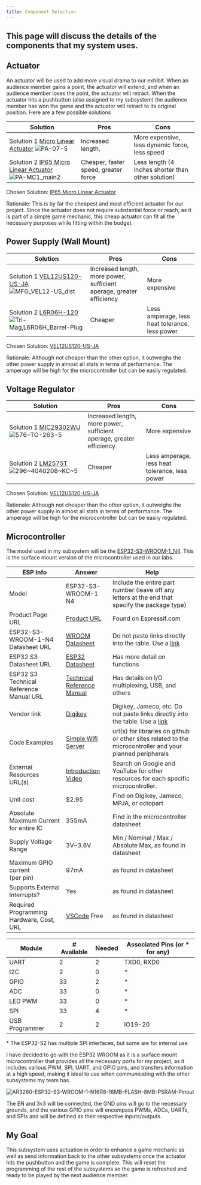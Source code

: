 ```yaml
---
title: Component Selection
---
```


## This page will discuss the details of the components that my system uses.

## Actuator

An actuator will be used to add more visual drama to our exhibit. When an audience member gains a point, the actuator will extend, and when an audience member loses the point, the actuator will retract. When the actuator hits a pushbutton (also assigned to my subsystem) the audience member has won the game and the actuator will retract to its original position. Here are a few possible solutions

| Solution                                      | Pros                                                        | Cons                                                                   |
| --------------------------------------------- | ----------------------------------------------------------- | ---------------------------------------------------------------------- |
| Solution 1 [Micro Linear Actuator](https://www.progressiveautomations.com/products/micro-linear-actuator?_pos=2&_fid=1a032d801&_ss=c) ![PA-07-5](https://github.com/user-attachments/assets/11a96e25-3cc1-4ccd-9e4e-5b7cbe82352e)                                  | Increased length,                                         | More expensive, less dynamic force, less speed                                                                       |
| Solution 2 [IP65 Micro Linear Actuator](https://www.progressiveautomations.com/products/pa-mc1?_pos=1&_fid=1a032d801&_ss=c) ![PA-MC1_main2](https://github.com/user-attachments/assets/de38046c-76fd-42ea-a370-c1d71d842808)                                  | Cheaper, faster speed, greater force                                                             | Less length (4 inches shorter than other solution)                                                                        |

Chosen Solution: [IP65 Micro Linear Actuator](https://www.progressiveautomations.com/products/pa-mc1?_pos=1&_fid=1a032d801&_ss=c)

Rationale: This is by far the cheapest and most efficient actuator for our project. Since the actuator does not require substantial force or reach, as it is part of a simple game mechanic, this cheap actuator can fit all the necessary purposes while fitting within the budget.

## Power Supply (Wall Mount)

| Solution                                      | Pros                                                        | Cons                                                                   |
| --------------------------------------------- | ----------------------------------------------------------- | ---------------------------------------------------------------------- |
| Solution 1 [VEL12US120-US-JA](https://www.digikey.com/en/products/detail/xp-power/VEL12US120-US-JA/5726833) ![MFG_VEL12-US_dist](https://github.com/user-attachments/assets/66bcf602-d8a4-41f8-b548-d566fcb2cf47)| Increased length, more power, sufficient aperage, greater efficiency  | More expensive|
| Solution 2 [L6R06H-120](https://www.digikey.com/en/products/detail/tri-mag-llc/L6R06H-120/7682617?gQT=1) ![Tri-Mag,L6R06H_Barrel-Plug](https://github.com/user-attachments/assets/611d6f9d-4754-4d69-82dc-c9f6d3ae8ddd) | Cheaper                                                          | Less amperage, less heat tolerance, less power        |
                                  
Chosen Solution: [VEL12US120-US-JA](https://www.digikey.com/en/products/detail/xp-power/VEL12US120-US-JA/5726833)

Rationale: Although not cheaper than the other option, it outweighs the other power supply in almost all stats in terms of performance. The amperage will be high for the microcontroller but can be easily regulated.

## Voltage Regulator

| Solution                                      | Pros                                                        | Cons                                                                   |
| --------------------------------------------- | ----------------------------------------------------------- | ---------------------------------------------------------------------- |
| Solution 1 [MIC29302WU](https://www.digikey.com/en/products/detail/microchip-technology/MIC29302WU-TR/771594) ![576-TO-263-5](https://github.com/user-attachments/assets/e86b50a8-b0ed-4a03-b34a-83cfe15ff275)| Increased length, more power, sufficient aperage, greater efficiency  | More expensive|
| Solution 2 [LM2575T](https://www.digikey.com/en/products/detail/texas-instruments/LM2575T-12-NOPB/212630) ![296~4040208~KC~5](https://github.com/user-attachments/assets/926bc5b7-204d-465a-ac84-0c97c5abb647)| Cheaper                                                          | Less amperage, less heat tolerance, less power        |

Chosen Solution: [VEL12US120-US-JA](https://www.digikey.com/en/products/detail/xp-power/VEL12US120-US-JA/5726833)

Rationale: Although not cheaper than the other option, it outweighs the other power supply in almost all stats in terms of performance. The amperage will be high for the microcontroller but can be easily regulated.

## Microcontroller

The model used in my subsystem will be the [ESP32-S3-WROOM-1_N4](https://www.digikey.com/en/products/detail/espressif-systems/ESP32-S3-WROOM-1-N4/16162639). This is the surface mount version of the microcontroller used in our labs.

| ESP Info                                      | Answer                   | Help                                                                                                      |
| --------------------------------------------- | ------------------------ | --------------------------------------------------------------------------------------------------------- |
| Model                                         | ESP32-S3-WROOM-1 N4      | Include the entire part number (leave off any letters at the end that specify the package type)           |
| Product Page URL                              | [Product URL](https://www.espressif.com/en/producttype/esp32-wroom-32) | Found on Espressif.com                                                                                    |
| ESP32-S3-WROOM-1-N4 Datasheet URL             | [WROOM Datasheet](https://www.espressif.com/sites/default/files/documentation/esp32-s3-wroom-1_wroom-1u_datasheet_en.pdf)      | Do not paste links directly into the table.  Use a [link](#)                                              |
| ESP32 S3 Datasheet URL                        | [ESP32 Datasheet](https://www.espressif.com/sites/default/files/documentation/esp32-s3_datasheet_en.pdf)      | Has more detail on functions                                                                              |
| ESP32 S3 Technical Reference Manual URL       | [Technical Reference Manual](https://www.espressif.com/sites/default/files/documentation/esp32-s3_technical_reference_manual_en.pdf)      | Has details on I/O multiplexing, USB, and others                                                          |
| Vendor link                                   | [Digikey](https://www.digikey.com/en/products/detail/espressif-systems/ESP32-S3-WROOM-1-N4/16162639)      | Digikey, Jameco, etc.  Do not paste links directly into the table.  Use a [link](#)                       |
| Code Examples                                 | [Simple Wifi Server](https://github.com/espressif/arduino-esp32/blob/master/libraries/WiFi/examples/SimpleWiFiServer/SimpleWiFiServer.ino)      | url(s) for libraries on github or other sites related to the microcontroller and your planned peripherals |
| External Resources URL(s)                     | [Introduction Video](https://youtu.be/xPlN_Tk3VLQ)      | Search on Google and YouTube for other resources for each specific microcontroller.                       |
| Unit cost                                     | $2.95      | Find on Digikey, Jameco, MPJA, or octopart                                                                |
| Absolute Maximum Current for entire IC        | 355mA      | Find in the microcontroller datasheet                                                                     |
| Supply Voltage Range                          | 3V~3.6V      | Min / Nominal / Max / Absolute Max, as found in datasheet                                                 |
| Maximum GPIO current <br> (per pin)           | 97mA      | as found in datasheet                                                                                     |
| Supports External Interrupts?                 | Yes      | as found in datasheet                                                                                     |
| Required Programming Hardware, Cost, URL      | [VSCode](https://code.visualstudio.com/) Free      | as found in datasheet                                                                                     |

| Module         | # Available | Needed | Associated Pins (or * for any) |
| -------------- | ----------- | ------ | ------------------------------ |
| UART           | 2           | 2      | TXD0, RXD0                     |
| I2C            | 2           | 0      | *                              |
| GPIO           | 33          | 2      | *                              |
| ADC            | 33          | 0      | *                              |
| LED PWM        | 33          | 0      | *                              |
| SPI            | 33          | 4      | *                              |
| USB Programmer | 2           | 2      | IO19-20                        |

\* The ESP32-S2 has multiple SPI interfaces, but some are for internal use

I have decided to go with the ESP32 WROOM as it is a surface mount microcontroller that provides all the necessary ports for my project, as it includes various PWM, SPI, UART, and GPIO pins, and transfers information at a high speed, making it ideal to use when communicating with the other subsystems my team has.

![AR3260-ESP32-S3-WROOM-1-N16R8-16MB-FLASH-8MB-PSRAM-Pinout](https://github.com/user-attachments/assets/05aadfef-9e8a-4a68-974e-4e48876619f8)

The EN and 3v3 will be connected, the GND pins will go to the necessary grounds, and the various GPIO pins will encompass PWMs, ADCs, UARTs, and SPIs and will be defined as their respective inputs/outputs.

## My Goal

This subsystem uses actuation in order to enhance a game mechanic as well as send information back to the other subsystems once the actuator hits the pushbutton and the game is complete. This will reset the programming of the rest of the subsystems so the game is refreshed and ready to be played by the next audience member.

